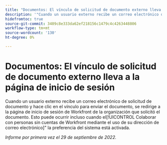 ```yaml
---
title: "Documentos: El vínculo de solicitud de documento externo lleva a la página de inicio de sesión"
description: '"Cuando un usuario externo recibe un correo electrónico de solicitud de documento y hace clic en el vínculo para enviar el documento, se redirige a la página de inicio de sesión de Workfront de la organización que solicitó el documento. Esto puede ocurrir incluso cuando la opción Colaborar con personas sin cuentas de Workfront está habilitada mediante el uso de sus preferencias de sistema de direcciones de correo electrónico".'
hidefromtoc: true
source-git-commit: 3409c8e333da62ef218156c1479c4c4263448806
workflow-type: tm+mt
source-wordcount: '130'
ht-degree: 0%

---
```



# Documentos: El vínculo de solicitud de documento externo lleva a la página de inicio de sesión

<!--This article is on the WF and WFP TOCs-->

Cuando un usuario externo recibe un correo electrónico de solicitud de documento y hace clic en el vínculo para enviar el documento, se redirige a la página de inicio de sesión de Workfront de la organización que solicitó el documento. Esto puede ocurrir incluso cuando el[!UICONTROL Colaborar con personas sin cuentas de Workfront mediante el uso de su dirección de correo electrónico]&quot; la preferencia del sistema está activada.

_Informe por primera vez el 29 de septiembre de 2022._

